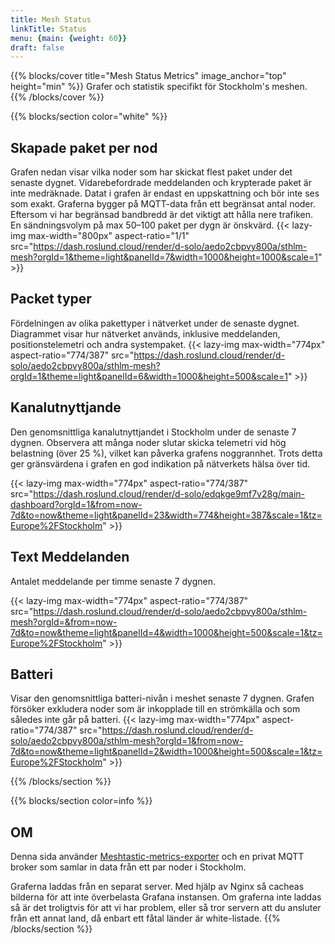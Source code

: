 ```yaml
---
title: Mesh Status
linkTitle: Status
menu: {main: {weight: 60}}
draft: false
---
```

{{% blocks/cover title="Mesh Status Metrics" image_anchor="top" height="min" %}}
Grafer och statistik specifikt för Stockholm's meshen.
{{% /blocks/cover %}}

{{% blocks/section color="white"  %}}
## Skapade paket per nod
Grafen nedan visar vilka noder som har skickat flest paket under det senaste dygnet. Vidarebefordrade meddelanden och krypterade paket är inte medräknade.
Datat i grafen är endast en uppskattning och bör inte ses som exakt. Graferna bygger på MQTT-data från ett begränsat antal noder.
Eftersom vi har begränsad bandbredd är det viktigt att hålla nere trafiken. En sändningsvolym på max 50–100 paket per dygn är önskvärd.
{{< lazy-img max-width="800px" aspect-ratio="1/1"
src="https://dash.roslund.cloud/render/d-solo/aedo2cbpvy800a/sthlm-mesh?orgId=1&theme=light&panelId=7&width=1000&height=1000&scale=1" >}}

## Packet typer
Fördelningen av olika pakettyper i nätverket under de senaste dygnet. Diagrammet visar hur nätverket används, inklusive meddelanden, positionstelemetri och andra systempaket.
{{< lazy-img max-width="774px" aspect-ratio="774/387"
src="https://dash.roslund.cloud/render/d-solo/aedo2cbpvy800a/sthlm-mesh?orgId=1&theme=light&panelId=6&width=1000&height=500&scale=1" >}}

## Kanalutnyttjande
Den genomsnittliga kanalutnyttjandet i Stockholm under de senaste 7 dygnen. Observera att många noder slutar skicka telemetri vid hög belastning (över 25 %), vilket kan påverka grafens noggrannhet. Trots detta ger gränsvärdena i grafen en god indikation på nätverkets hälsa över tid.

{{< lazy-img max-width="774px" aspect-ratio="774/387"
src="https://dash.roslund.cloud/render/d-solo/edqkge9mf7v28g/main-dashboard?orgId=1&from=now-7d&to=now&theme=light&panelId=23&width=774&height=387&scale=1&tz=Europe%2FStockholm" >}}

## Text Meddelanden
Antalet meddelande per timme senaste 7 dygnen.

{{< lazy-img max-width="774px" aspect-ratio="774/387"
src="https://dash.roslund.cloud/render/d-solo/aedo2cbpvy800a/sthlm-mesh?orgId=&from=now-7d&to=now&theme=light&panelId=4&width=1000&height=500&scale=1&tz=Europe%2FStockholm" >}}

## Batteri
Visar den genomsnittliga batteri-nivån i meshet senaste 7 dygnen. Grafen försöker exkludera noder som är inkopplade till en strömkälla och som således inte går på batteri.
{{< lazy-img max-width="774px" aspect-ratio="774/387"
src="https://dash.roslund.cloud/render/d-solo/aedo2cbpvy800a/sthlm-mesh?orgId=1&from=now-7d&to=now&theme=light&panelId=2&width=1000&height=500&scale=1&tz=Europe%2FStockholm" >}}


{{% /blocks/section %}}

{{% blocks/section color=info %}}
## OM
Denna sida använder [Meshtastic-metrics-exporter](https://github.com/tcivie/meshtastic-metrics-exporter) och en privat MQTT broker som samlar in data från ett par noder i Stockholm. 

Graferna laddas från en separat server. Med hjälp av Nginx så cacheas bilderna för att inte överbelasta Grafana instansen. 
Om graferna inte laddas så är det troligtvis för att vi har problem, eller så tror servern att du ansluter från ett annat land, då enbart ett fåtal länder är white-listade.
{{% /blocks/section %}}
